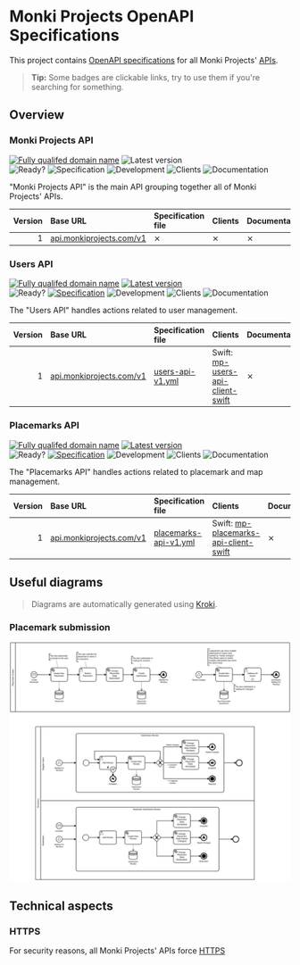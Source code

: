 # Monki Projects OpenAPI Specifications

This project contains [OpenAPI specifications](https://swagger.io/specification/)
for all Monki Projects' [APIs](https://en.wikipedia.org/wiki/API).

> **Tip:** Some badges are clickable links, try to use them if you're searching for something.

## Overview

### Monki Projects API

[![Fully qualifed domain name](https://img.shields.io/badge/base-api.monkiprojects.com-informational)](https://api.monkiprojects.com)
![Latest version](https://img.shields.io/badge/latest-x.x.x-inactive)  
![Ready?](https://img.shields.io/badge/ready%3F-NO-critical)
![Specification](https://img.shields.io/badge/specification-TODO-critical)
![Development](https://img.shields.io/badge/development-TODO-critical)
![Clients](https://img.shields.io/badge/clients-TODO-critical)
![Documentation](https://img.shields.io/badge/documentation-TODO-critical)

"Monki Projects API" is the main API grouping together all of Monki Projects' APIs.

| Version | Base URL | Specification file | Clients | Documentation |
| ------: | :------- | :----------------- | :----- | :------------ |
| 1       | [api.monkiprojects.com/v1](https://api.monkiprojects.com/v1) | ⨯ | ⨯ | ⨯ |

### Users API

[![Fully qualifed domain name](https://img.shields.io/badge/base-api.monkiprojects.com-informational)](https://api.monkiprojects.com)
[![Latest version](https://img.shields.io/badge/latest-1.0.0-informational)](https://api.monkiprojects.com/v1)  
![Ready?](https://img.shields.io/badge/ready%3F-YES-success)
[![Specification](https://img.shields.io/badge/specification-Almost_Ready-important)](./users-api-v1.yml)
![Development](https://img.shields.io/badge/development-Up_To_Date-success)
![Clients](https://img.shields.io/badge/clients-Up_To_Date-success)
![Documentation](https://img.shields.io/badge/documentation-TODO-critical)

The "Users API" handles actions related to user management.

| Version | Base URL | Specification file | Clients | Documentation |
| ------: | :------- | :----------------- | :----- | :------------ |
| 1       | [api.monkiprojects.com/v1](https://api.monkiprojects.com/v1) | [users-api-v1.yml](./users-api-v1.yml) | Swift: [mp-users-api-client-swift](https://github.com/MonkiProjects/mp-users-api-client-swift) | ⨯ |

### Placemarks API

[![Fully qualifed domain name](https://img.shields.io/badge/base-api.monkiprojects.com-informational)](https://api.monkiprojects.com)
[![Latest version](https://img.shields.io/badge/latest-1.0.0-informational)](https://api.monkiprojects.com/v1)  
![Ready?](https://img.shields.io/badge/ready%3F-NO-critical)
[![Specification](https://img.shields.io/badge/specification-Almost_Ready-important)](./placemarks-api-v1.yml)
![Development](https://img.shields.io/badge/development-Almost_Ready-important)
![Clients](https://img.shields.io/badge/clients-Up_To_Date-success)
![Documentation](https://img.shields.io/badge/documentation-TODO-critical)

The "Placemarks API" handles actions related to placemark and map management.

| Version | Base URL | Specification file | Clients | Documentation |
| ------: | :------- | :----------------- | :----- | :------------ |
| 1       | [api.monkiprojects.com/v1](https://api.monkiprojects.com/v1) | [placemarks-api-v1.yml](./placemarks-api-v1.yml) | Swift: [mp-placemarks-api-client-swift](https://github.com/MonkiProjects/mp-placemarks-api-client-swift) | ⨯ |

## Useful diagrams

> Diagrams are automatically generated using [Kroki](https://kroki.io/).

### Placemark submission

![Placemark submission diagram](./assets/diagrams/placemark-submission.svg)

## Technical aspects

### HTTPS

For security reasons, all Monki Projects' APIs force [HTTPS](https://en.wikipedia.org/wiki/HTTPS)

